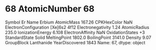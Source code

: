 # 68 AtomicNumber                       68
Symbol                             Er
Name                           Erbium
AtomicMass                     167.26
CPKHexColor                       NaN
ElectronConfiguration    [Xe]6s2 4f12
Electronegativity                1.24
AtomicRadius                    235.0
IonizationEnergy                6.108
ElectronAffinity                  NaN
OxidationStates                    +3
StandardState                   Solid
MeltingPoint                   1802.0
BoilingPoint                   3141.0
Density                          9.07
GroupBlock                 Lanthanide
YearDiscovered                   1843
Name: 67, dtype: object
